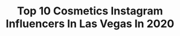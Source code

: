 ---
title: Top 10 Cosmetics Instagram Influencers In Las Vegas In 2020
description: >-
  Find top cosmetics Instagram influencers in Las Vegas in 2020. Most popular hashtags: #lasvegas #cosmetics #skincare #beauty.
platform: Instagram
hits: 22
text_top: See the top-rated Instagram accounts on inBeat.
text_bottom: inBeat holds 22 Instagram influencers like this in Las Vegas, United States for you to connect with.
profiles:
  - username: "kristiniadeb"
    fullname: >-
      Kristinia DeBarge
    bio: >-
      Double platinum Recording Artist Ceo/Founder of @krissydcos DM me for Credit Repair! NEW MUSIC DROPS SOON! Follow my recipes @mealswithkrissy 💕🙏🏽
    location: "United States"
    followers: 146836
    engagement: 119
    commentsToLikes: 0.038636
    id: ck8t0ix9js7rb0j782z18o6yh
    verified: true
    hashtags: "#krissydcosmetics, #krissydcos, #makeuplovers, #vegas"
  - username: "chelseymac_"
    fullname: >-
      Chelsey Mac
    bio: >-
      💍 @zachjaydtd 🇨🇦Ⓥ in Las Vegas Cosmetic Tattoo @thirtxxn #mikmaq #samehere Esthetician since 2005 Graphic Designer & Amateur 📸 @fangbloodlust 🐺
    location: "United States"
    followers: 37311
    engagement: 320
    commentsToLikes: 0.052976
    id: ck5hkldrbimt20i11e8sielul
    verified: false
    hashtags: "#womenwithtattoos, #lasvegaspmu, #thirtxxn, #inkedgirls"
  - username: "hollywoodsmilelv"
    fullname: >-
      HOLLYWOOD SMILE DENTAL
    bio: >-
      Dr. Steve Kim 🔹 Implant & Cosmetic Dentist 🎓 Tufts School of Dental Medicine #lasvegasdentist #lasvegasdentistry #MMA #MMADOC
    location: "United States"
    followers: 144688
    engagement: 378
    commentsToLikes: 0.002130
    id: ck15sh283cyod0i19gfb47r8j
    verified: false
    hashtags: "#lumineers, #lasvegasdentistry, #bridge, #implant"
  - username: "bjaymakeup"
    fullname: >-
      Brittany Jay
    bio: >-
      Las Vegas Beauty Influencer Lover of all things color 🎨 Email: morganjohnson0521@gmail.com Twitter : bjaymakeup YouTube : Brittany Jay
    location: "United States"
    followers: 9902
    engagement: 656
    commentsToLikes: 0.057766
    id: ck0twhpc6ffic0i198bl6rih8
    verified: false
    hashtags: "#bretmansvanity, #underratedmuas, #abhjunkies, #colorfulmakeup"
  - username: "frederick.dibella"
    fullname: >-
      F r e d  D i B e l l a
    bio: >-
      *LA, CA *PEAK MODELS *BRAND MODELS *JE MODEL/SF *LEMON LIME *TNG MODELS/VEGAS
    location: "United States"
    followers: 35067
    engagement: 115
    commentsToLikes: 0.039800
    id: ck6uc1r33czjs0j71mekxsand
    verified: false
    hashtags: "#beard, #malemodel, #grayhair, #photo"
  - username: "angeladomanico_"
    fullname: >-
      Angela Domanico 👻
    bio: >-
      Makeup & FX Artist // @ismahawk Email for booking inquiries Based in Las Vegas 🌛• 🔮 • 👄 • 🎃 • 💀
    location: "United States"
    followers: 31976
    engagement: 199
    commentsToLikes: 0.031687
    id: ck5hqvne2tsxj0i114c8iyy7b
    verified: false
    hashtags: "#lasvegasmua, #inbeautmag, #makeuplooks, #fluffybrows"
  - username: "blissbrie"
    fullname: >-
      Bridget
    bio: >-
      Sharing beauty | life | & style finds • 🇲🇽 📍Las Vegas 📩 blissbrie@gmail.com ♡ : @1leojuarez
    location: "United States"
    followers: 6337
    engagement: 519
    commentsToLikes: 0.166358
    id: ck6u0h4g8fnyl0j71fs5fugge
    verified: false
    hashtags: "#sigmabeauty, #eyeshadowlooks, #beccacosmetics, #fashion"
  - username: "precisionmdca"
    fullname: >-
      Precision MD Cosmetic Center
    bio: >-
      #TEAMPRECISION 💙 | #1 Cosmetic Surgery Center in Greater Sacramento 🏆 | Dr. Khattab 👨‍⚕️ | Look Good, Feel Good, Live Better! 😊
    location: "United States"
    followers: 79109
    engagement: 147
    commentsToLikes: 0.000860
    id: ck6u5xj68cbuf0j71b7op4ze4
    verified: false
    hashtags: "#beauty, #fatloss, #botox, #cosmeticsurgery"
  - username: "luisrodphotography"
    fullname: >-
      Luis Rodriguez Photography
    bio: >-
      👤 My Personal Account: @luisr6 🐦 Twitter: @luisrodphotos
    location: "United States"
    followers: 7350
    engagement: 303
    commentsToLikes: 0.010521
    id: ck0u0443bshqf0i19mygvc9wz
    verified: false
    hashtags: "#theprettycities, #livemusic, #musiclife, #engagement"
  - username: "stefanilchev"
    fullname: >-
      Stefan Ilchev
    bio: >-
      @stefanilchev
    location: "United States"
    followers: 12296
    engagement: 498
    commentsToLikes: 0.013817
    id: ck6u99kriw9nj0j71c8rraic6
    verified: false
    hashtags: "#photooftheday, #instamood, #followme, #usa"
---
